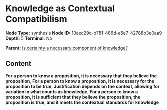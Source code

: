# Knowledge as Contextual Compatibilism

**Node Type:** synthesis
**Node ID:** 10aec29c-b781-486d-a5e7-42788b3e0aa9
**Depth:** 5
**Terminal:** No

**Parent:** [Is certainty a necessary component of knowledge?](is-certainty-a-necessary-component-of-knowledge-antithesis-4bc6ce8e-f31f-4f29-9415-dbceef14e048.md)

## Content

**For a person to know a proposition, it is necessary that they believe the proposition**, **For a person to know a proposition, it is necessary for the proposition to be true**, **Justification depends on the context, allowing for variation in what counts as knowledge**, **For a person to know a proposition, it is sufficient that they believe the proposition, the proposition is true, and it meets the contextual standards for knowledge**
